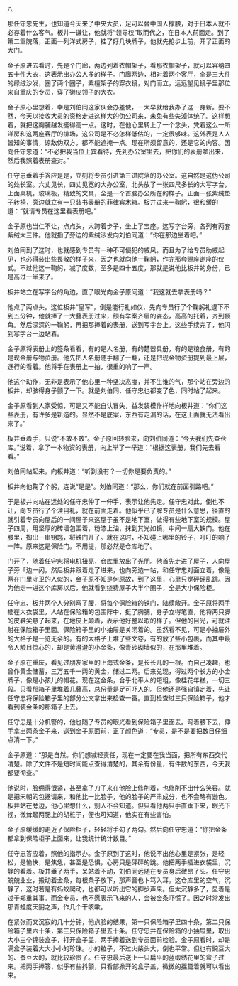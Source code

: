     八 

   那任守忠先生，也知道今天来了中央大员，足可以替中国人撑腰，对于日本人就不必存着什么客气。板井一谦让，他就将“领导权”取而代之，在日本人前面走。到了第二重院落，正面一列洋式房子，挂了好几块牌子，他就先抢步上前，开了正面的大门。

   金子原进去看时，先是个门廊，两边列着衣帽架子，看那衣帽架子，就可以容纳四五十件大衣，这表示出办公人多的样子。门廊两边，相对着两个客厅，全是三大件的绿绒沙发，圈了两个圈子，紫檀架子的穿衣镜，对门而立，远远望见镜子里那位来自重庆的专员，穿了獭皮领子的大衣。

   金子原心里想着，幸是刘伯同这家伙会办差使，一大早就给我办了这一身新。要不然，今天以接收大员的资格走进这样大的伪公司来，未免有些失淖体统了。这样想着，就把这胸脯越发挺得高一点。这时，在他心里转上了一个念头，凭着这么一所洋房和这两座客厅的排场，这公司是不必怎样低估的，一定很够味。这外表是人人皆知的事情，谅敌伪双方，都不能遮掩一点。现在所须留意的，还是它的内容。因向任守忠道：“不必把我当位上宾看待，先到办公室里去，把你们的表册拿出来，然后我照着表册查对。”

   任守忠垂着手答应是是，立刻将专员引进第三进院落的办公室。这自然是这伪公司的处长室。六丈见长，四丈见宽的大办公室，北头放了一张四尺多长的大写字台，上面桌机，玻璃板，精致的文具，全是一个首脑办公所在的样子。正面一张紫绒垫子转椅，旁边就立有一只装书表册的菲律宾木箱。板井过来一鞠躬，很和缓的道：“就请专员在这里看表册吧。”

   金子原也当仁不让，点点头，大跨着步子，坐上了宝座。这写字台旁，各列有两套紫绒大三件。他就指了旁边的紫绒沙发向刘伯同道：“你在那边坐着吧。”

   刘伯同到了这时，也就感到专员有一种不可侵犯的威风。而且为了给专员助威起见，也必得装出些畏敬的样子来，因之也就向他一鞠躬，作完那套赐座谢座的仪式。不过他这一鞠躬，减了度数，至多是四十五度，那就是说他比板井的身份，已是高过一半来了。

   板井站立在写字台的角边，直了眼光向金子原问道：“我这就去拿表册吗？”

   他点了两点头。这位板井“皇军”，倒是能行礼如仪，先向专员行了个鞠躬礼退下不到五分钟，他就捧了一大叠表册过来，颇有举案齐眉的姿态，高高的托着，齐到额角。然后深深的一鞠躬，再把那捧着的表册，送到写字台上。这些手续完了，他闪到写字台一边站着。

   金子原将表册上的签条看看，有的是人名册，有的楚器具册，有的是粮食册，有的是现金册与物资册。他先把人名册随手翻了一翻，还是把现金物资册提到最上层，逐行的看着。他将手在表册上一拍，很重的响了一声。

   他这个动作，无非是表示了他心里一种坚决态度，并不生谁的气，那个站在旁边的板井，却骇得身子颤了一下。就是刘伯同、任守忠也都变了色，同时站了起来。

   金子原看到人家受惊，可是又不能自认冒失，益发装模作样地向板井道：“你们这些表册，有许多是新造的。显然不是底案，东西有走漏的话，在这上面就无法看出来了。”

   板井垂着手，只说“不敢不敢”。金子原回转脸来，向刘伯同道：“今天我们先查仓库。”说着，拿了一本物资的表册，向上举了一举道：“根据这表册，我们先去看看。”

   刘伯同站起来，向板井道：“听到没有？一切你是要负责的。”

   板井向他鞠了个躬，连说“是是”。刘伯同道：“那么，你们就在前面引路吧。”

   于是板井向站在远处的任守忠仲了一伸手，表示让他先走。任守忠对此，倒也不让，向专员行了个注目礼，就在前面走着。他似乎已了解专员是什么意思，径直的就引着专员向屋后的一间屋子来这屋子虽不是地下室，做得有些地下室的规模。屋子四周，用坚厚的砖墙包围着，粉漆上油，抹到其光如镜，中间一扇大铁门。他在腰里，掏出一串钥匙，将铁门开了。就在这时，不知碰上哪里的铃子，叮叮的响了一阵。原来这是保险门。不用提，那必然是仓库地了。

   门开了，随着任守忠将电机扭亮，仓库里放出了光朋。他首先走进了屋子，人向屋子旁「边一闪，然后板井跟着走了进来，也向旁边一站，和任守忠对面立着，像是两在门里守卫的人似的，金子原不知是何原故，到了这里，心里只觉砰砰乱跳。因为他走一进这个库房以后，他就看到绕费屋子大半个圈子，全是大小保险柜。

   任守忠、板井两个人分别弯了腰，将每个保险箱的铁门，陆续敞开。金子原将两手插在大衣袋里，人站在保险箱的包围阵中，挺了胸脯，身子立得笔直，他将两只脚的皮鞋尖悬了起来，在地皮上颠着，表示他好整以暇的样子。但他的目光，可就注射在保险箱子里面。保险箱子里的小抽屉是关闭着的。虽然看不见，可是小抽屉外的大格子是一览无余的。有的大格子上堆了些文卷，有的放了些小包裹，而其中最令人触目惊心的，却是黄澄澄的小金条，像青砖砌墙似的，在那里堆着。

   金子原在重庆，看见过朋友家里的上海式金条，是长长儿的一根。而自己凑趣，也曾作黄金储蓄，三万五千一两的黄金，储过二两。后来兑现，得过两个长方的小金牌子，像是小孩儿的帽花。现在这金条，合乎北平人的短粗，像桂花年糕，一切三段。只看那箱子里堆着几叠高，总份量是足可吓人的。但他还是强自镇定着，先让任守忠将保险箱子里的部分公文拿出来检查一番。直到检查过三只保险箱子，他才看到装金条的那箱子上去。

   任守忠是十分机警的，他也随了专员的眼光看到保险箱子里面去。弯着腰下去，伸手拿出两条金子来，送到金子原面前，正了颜色道：“专员，是不是要把数目仔细点清一下。”

   金子原道：“那是自然。你们想减轻责任，现在一定要在我当面，把所有东西交代清楚。除了文件不是短时间能点查得清楚的，其余有份量，有件数的东西，今天我都要彻查。”

   他说时，脸绷得很紧，甚至拿了刀子来在他脸上修削着，也修削不出什么笑容。就是把宋朝的包拯请来，和他比一比脸子，他的脸子的严肃成分，也不会略有逊色。板井站在旁边，他心里想什么，别人不会知道。但只看他两只手直垂下来，眼光下视，微耸起两腮上的胡桩子，便也可知道，他实在有些害怕。

   金子原缓缓的走近了保险柜子，轻轻将手勾了两勾。然后向任守忠道：“你把金条都拿到保险柜子上面来，让我统计统计数目。”

   任守忠答应着，照他的指示办。金子原到了这时，他说不出他心里是紧张，是轻松，是愉快，是焦急，甚至是恐惧，心房只是砰砰的跳。他把两手插进衣袋里，沉静的看着。板井垂了两手，呆站着不动，刘伯同远随在专员身后微昂了头。任守忠兢兢业业，搬动着金条，每根条子放下，那声音也卜笃入耳。这仓库里的空气，沉静了，这时若是有蚂蚁爬动，也都可以听出它的脚步声来。但太沉静多了，显着是过于郑重其事。而金专员，也不愿表示飞来的人，会被金条吓慌了。因之时常发出那青蛙度天阴之声，作几个干咳嗽。

   在紧张而又沉寂的几十分钟，他点验的结果，第一只保险箱子里四十条，第二只保险箱子里六十条，第三只保险箱子里五十条。任守忠并在保险箱的小抽屉里，取出大小三个锦装盒子，打开盒子盖，两手捧着送到专员面前检验。金子原看时，却是满盒子装着大大小小的珍珠。小的粒子，不过火柴头大，倒也平常。但也有豌豆大的、蚕豆大的，就比较珍贵了。任守忠最后送上一只扁平的蓝缎绣花里的盒子过来。把两手捧答，似乎有些抖颤，只看部掀开的盒子盖，微微的摇篇着就可以看出来。

